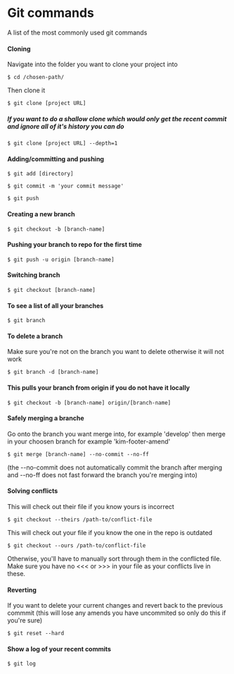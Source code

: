 # Git commands
A list of the most commonly used git commands

#### Cloning
Navigate into the folder you want to clone your project into

```
$ cd /chosen-path/
```
Then clone it

```
$ git clone [project URL]
```

##### If you want to do a shallow clone which would only get the recent commit and ignore all of it's history you can do

```
$ git clone [project URL] --depth=1
```

#### Adding/committing and pushing

```
$ git add [directory]

$ git commit -m 'your commit message'

$ git push 
```


#### Creating a new branch
```
$ git checkout -b [branch-name]
```

#### Pushing your branch to repo for the first time
```
$ git push -u origin [branch-name]
```

#### Switching branch
```
$ git checkout [branch-name]
```

#### To see a list of all your branches 
```
$ git branch
```

#### To delete a branch
Make sure you're not on the branch you want to delete otherwise it will not work
```
$ git branch -d [branch-name]
```

#### This pulls your branch from origin if you do not have it locally
```
$ git checkout -b [branch-name] origin/[branch-name]
```
#### Safely merging a branche
Go onto the branch you want merge into, for example 'develop' then merge in your choosen branch for example 'kim-footer-amend' 

```
$ git merge [branch-name] --no-commit --no-ff
```
(the --no-commit does not automatically commit the branch after merging and --no-ff does not fast forward the branch you're merging into)

#### Solving conflicts
This will check out their file if you know yours is incorrect
```
$ git checkout --theirs /path-to/conflict-file 
````
This will check out your file if you know the one in the repo is outdated
```
$ git checkout --ours /path-to/conflict-file
```
Otherwise, you'll have to manually sort through them in the conflicted file. Make sure you have no <<< or >>> in your file as your conflicts live in these.

#### Reverting
If you want to delete your current changes and revert back to the previous commmit (this will lose any amends you have uncommited so only do this if you're sure)
```
$ git reset --hard
```
#### Show a log of your recent commits
```
$ git log
```

